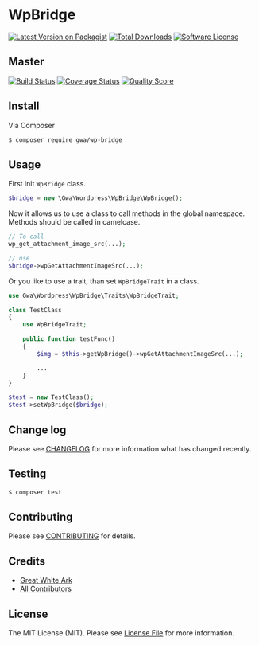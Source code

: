 # WpBridge

[![Latest Version on Packagist](https://img.shields.io/packagist/v/gwa/mockery-wp-bridge.svg?style=flat-square)](https://packagist.org/packages/gwa/mockery-wp-bridge)
[![Total Downloads](https://img.shields.io/packagist/dt/gwa/mockery-wp-bridge.svg?style=flat-square)](https://packagist.org/packages/gwa/mockery-wp-bridge)
[![Software License](https://img.shields.io/badge/license-MIT-brightgreen.svg?style=flat-square)](LICENSE)

## Master

[![Build Status](https://img.shields.io/travis/gwa/WpBridge/master.svg?style=flat-square)](https://travis-ci.org/gwa/WpBridge)
[![Coverage Status](https://img.shields.io/scrutinizer/coverage/g/gwa/WpBridge.svg?style=flat-square)](https://scrutinizer-ci.com/g/gwa/WpBridge/code-structure)
[![Quality Score](https://img.shields.io/scrutinizer/g/gwa/WpBridge.svg?style=flat-square)](https://scrutinizer-ci.com/g/gwa/WpBridge)

## Install

Via Composer

``` bash
$ composer require gwa/wp-bridge
```

## Usage

First init ```WpBridge``` class.

```php
$bridge = new \Gwa\Wordpress\WpBridge\WpBridge();
```

Now it allows us to use a class to call methods in the global namespace.
Methods should be called in camelcase.

``` php
// To call
wp_get_attachment_image_src(...);

// use
$bridge->wpGetAttachmentImageSrc(...);
```

Or you like to use a trait, than set ```WpBridgeTrait``` in a class.

```php
use Gwa\Wordpress\WpBridge\Traits\WpBridgeTrait;

class TestClass
{
    use WpBridgeTrait;

    public function testFunc()
    {
        $img = $this->getWpBridge()->wpGetAttachmentImageSrc(...);

        ...
    }
}

$test = new TestClass();
$test->setWpBridge($bridge);
```

## Change log

Please see [CHANGELOG](CHANGELOG.md) for more information what has changed recently.

## Testing

``` bash
$ composer test
```

## Contributing

Please see [CONTRIBUTING](CONTRIBUTING.md) for details.

## Credits

- [Great White Ark](https://github.com/gwa)
- [All Contributors](../../contributors)

## License

The MIT License (MIT). Please see [License File](LICENSE.md) for more information.
